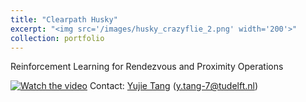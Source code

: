 ```yaml
---
title: "Clearpath Husky"
excerpt: "<img src='/images/husky_crazyflie_2.png' width='200'>"
collection: portfolio
---
```


Reinforcement Learning for Rendezvous and Proximity Operations

[![Watch the video](/images/collid_avoid_opacity.jpg)](https://www.youtube.com/watch?v=jk_JhqiJUfg&list=PLPE5-2sIdTlgrK3lLDL7wopZUY2Gwfpty&index=2)
Contact: [Yujie Tang](https://scholar.google.com/citations?user=wCc_YsUAAAAJ&hl=zh-CN) (y.tang-7@tudelft.nl)
